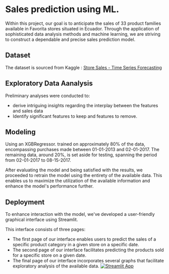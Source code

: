 
# Sales prediction using ML.

Within this project, our goal is to anticipate the sales of 33 product families available in Favorita stores situated in Ecuador. Through the application of sophisticated data analysis methods and machine learning, we are striving to construct a dependable and precise sales prediction model.

## Dataset

The dataset is sourced from Kaggle : [Store Sales - Time Series Forecasting](https://www.kaggle.com/competitions/store-sales-time-series-forecasting/data?select=test.csv)


## Exploratory Data Aanalysis

Preliminary analyses were conducted to:

- derive intriguing insights regarding the interplay between the features and sales data
- Identify significant features to keep and features to remove.


## Modeling 

Using an XGBRegressor. trained on approximately 80% of the data, encompassing purchases made between 01-01-2013 and 02-01-2017. The remaining data, around 20%, is set aside for testing, spanning the period from 02-01-2017 to 08-15-2017. 

After evaluating the model and being satisfied with the results, we proceeded to retrain the model using the entirety of the available data. This enables us to maximize the utilization of the available information and enhance the model's performance further.


## Deployment

To enhance interaction with the model, we've developed a user-friendly graphical interface using Streamlit.

This interface consists of three pages:

- The first page of our interface enables users to predict the sales of a specific product category in a given store on a specific date.
- The second page of our interface facilitates predicting the products sold for a specific store on a given date.
- The final page of our interface incorporates several graphs that facilitate exploratory analysis of the available data.
[![Streamlit App](https://static.streamlit.io/badges/streamlit_badge_black_white.svg)](https://share.streamlitio/jcharis/streamlit_trend_app/yourApp/)


